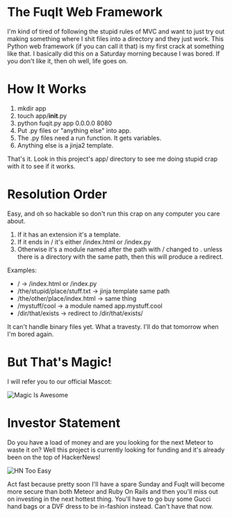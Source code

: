The FuqIt Web Framework
=======================

I'm kind of tired of following the stupid rules of MVC and want to just
try out making something where I shit files into a directory and they
just work.  This Python web framework (if you can call it that) is my
first crack at something like that.  I basically did this on a Saturday
morning because I was bored.  If you don't like it, then oh well, life
goes on.

How It Works
============

1. mkdir app
2. touch app/__init__.py
3. python fuqit.py app 0.0.0.0 8080
4. Put .py files or "anything else" into app.
5. The .py files need a run function.  It gets variables.
6. Anything else is a jinja2 template.

That's it.  Look in this project's app/ directory to see me
doing stupid crap with it to see if it works.

Resolution Order
================

Easy, and oh so hackable so don't run this crap on any computer you
care about.

1. If it has an extension it's a template.
2. If it ends in / it's either /index.html or /index.py
3. Otherwise it's a module named after the path with / changed to .
unless there is a directory with the same path, then this will produce a redirect.

Examples:

* / -> /index.html or /index.py
* /the/stupid/place/stuff.txt -> jinja template same path
* /the/other/place/index.html -> same thing
* /mystuff/cool -> a module named app.mystuff.cool
* /dir/that/exists -> redirect to /dir/that/exists/

It can't handle binary files yet.  What a travesty.  I'll do that tomorrow
when I'm bored again.

But That's Magic!
=================

I will refer you to our official Mascot:

![Magic Is Awesome](https://github.com/zedshaw/fuqit/blob/master/mascot.gif?raw=true)

Investor Statement
==================

Do you have a load of money and are you looking for the next Meteor to waste it
on?  Well this project is currently looking for funding and it's already been
on the top of HackerNews!

![HN Too Easy](https://github.com/zedshaw/fuqit/blob/master/hn_win.png?raw=true)

Act fast because pretty soon I'll have a spare Sunday and FuqIt will become
more secure than both Meteor and Ruby On Rails and then you'll miss out on
investing in the next hottest thing.  You'll have to go buy some Gucci hand
bags or a DVF dress to be in-fashion instead.  Can't have that now.


